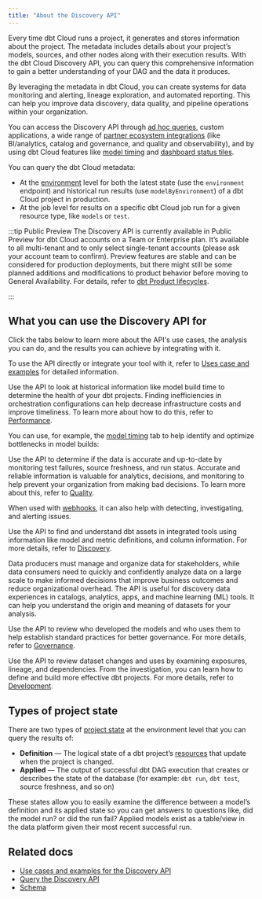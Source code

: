```yaml
---
title: "About the Discovery API"
---
```


Every time dbt Cloud runs a project, it generates and stores information about the project. The metadata includes details about your project’s models, sources, and other nodes along with their execution results. With the dbt Cloud Discovery API, you can query this comprehensive information to gain a better understanding of your <Term id="dag">DAG</Term> and the data it produces. 

By leveraging the metadata in dbt Cloud, you can create systems for data monitoring and alerting, lineage exploration, and automated reporting. This can help you improve data discovery, data quality, and pipeline operations within your organization. 

You can access the Discovery API through [ad hoc queries](/docs/dbt-cloud-apis/discovery-querying), custom applications, a wide range of [partner ecosystem integrations](https://www.getdbt.com/product/integrations/) (like BI/analytics, catalog and governance, and quality and observability), and by using dbt Cloud features like [model timing](/docs/deploy/run-visibility#model-timing) and [dashboard status tiles](/docs/deploy/dashboard-status-tiles).

<Lightbox src="/img/docs/dbt-cloud/discovery-api/discovery-api-figure.png" width="80%" title="A rich ecosystem for integration "/>


You can query the dbt Cloud metadata:

- At the [environment](/docs/docs/environments-in-dbt) level for both the latest state (use the `environment` endpoint) and historical run results (use `modelByEnvironment`) of a dbt Cloud project in production.
- At the job level for results on a specific dbt Cloud job run for a given resource type, like `models` or `test`.

:::tip Public Preview
The Discovery API is currently available in Public Preview for dbt Cloud accounts on a Team or Enterprise plan. It’s available to all multi-tenant and to only select single-tenant accounts (please ask your account team to confirm). Preview features are stable and can be considered for production deployments, but there might still be some planned additions and modifications to product behavior before moving to General Availability. For details, refer to [dbt Product lifecycles](/docs/dbt-versions/product-lifecycles). 

:::

## What you can use the Discovery API for

Click the tabs below to learn more about the API's use cases, the analysis you can do, and the results you can achieve by integrating with it. 

To use the API directly or integrate your tool with it, refer to [Uses case and examples](/docs/dbt-cloud-apis/discovery-use-cases-and-examples) for detailed information.

<Tabs>

<TabItem value="performance" label="Performance">

Use the API to look at historical information like model build time to determine the health of your dbt projects. Finding inefficiencies in orchestration configurations can help decrease infrastructure costs and improve timeliness. To learn more about how to do this, refer to [Performance](/docs/dbt-cloud-apis/discovery-use-cases-and-examples#performance).

You can use, for example, the [model timing](/docs/deploy/run-visibility#model-timing) tab to help identify and optimize bottlenecks in model builds: 

<Lightbox src="/img/docs/dbt-cloud/discovery-api/model-timing.jpg" width="200%" title="Model timing visualization in dbt Cloud"/>

</TabItem>

<TabItem value="quality" label="Quality">

Use the API to determine if the data is accurate and up-to-date by monitoring test failures, source freshness, and run status. Accurate and reliable information is valuable for analytics, decisions, and monitoring to help prevent your organization from making bad decisions. To learn more about this, refer to [Quality](/docs/dbt-cloud-apis/discovery-use-cases-and-examples#quality).

When used with [webhooks](/docs/deploy/webhooks), it can also help with detecting, investigating, and alerting issues.

</TabItem>

<TabItem value="discovery" label="Discovery">

Use the API to find and understand dbt assets in integrated tools using information like model and metric definitions, and column information. For more details, refer to [Discovery](/docs/dbt-cloud-apis/discovery-use-cases-and-examples#discovery).

Data producers must manage and organize data for stakeholders, while data consumers need to quickly and confidently analyze data on a large scale to make informed decisions that improve business outcomes and reduce organizational overhead. The API is useful for discovery data experiences in catalogs, analytics, apps, and machine learning (ML) tools. It can help you understand the origin and meaning of datasets for your analysis.

<Lightbox src="/img/docs/dbt-cloud/discovery-api/dbt-dag.jpg" width="175%" title="Data lineage produced by dbt"/>  
</TabItem>

<TabItem value="governance" label="Governance">

Use the API to review who developed the models and who uses them to help establish standard practices for better governance. For more details, refer to [Governance](/docs/dbt-cloud-apis/discovery-use-cases-and-examples#governance).

</TabItem>

<TabItem value="development" label="Development">

Use the API to review dataset changes and uses by examining exposures, lineage, and dependencies. From the investigation, you can learn how to define and build more effective dbt projects. For more details, refer to [Development](/docs/dbt-cloud-apis/discovery-use-cases-and-examples#development).


<Lightbox src="/img/docs/dbt-cloud/discovery-api/data-freshness-metadata.jpg" width="25%" title="Quality and freshness dashboard status tile defined via exposures"/>
</TabItem>


</Tabs>

## Types of project state

There are two types of [project state](/docs/dbt-cloud-apis/project-state) at the environment level that you can query the results of: 

- **Definition** &mdash; The logical state of a dbt project’s [resources](/docs/build/projects) that update when the project is changed.
- **Applied** &mdash; The output of successful dbt DAG execution that creates or describes the state of the database (for example: `dbt run`, `dbt test`, source freshness, and so on)

These states allow you to easily examine the difference between a model’s definition and its applied state so you can get answers to questions like, did the model run? or did the run fail? Applied models exist as a table/view in the data platform given their most recent successful run.

## Related docs

- [Use cases and examples for the Discovery API](/docs/dbt-cloud-apis/discovery-use-cases-and-examples)
- [Query the Discovery API](/docs/dbt-cloud-apis/discovery-querying)
- [Schema](/docs/dbt-cloud-apis/discovery-schema-model)

